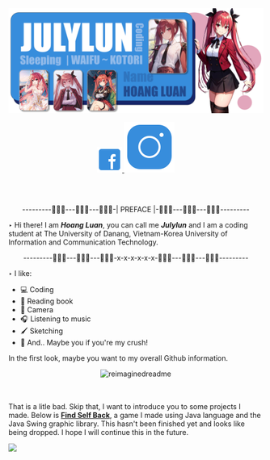 <div align="center">
  <a><img src ="https://raw.githubusercontent.com/Julylun/JulyLun/main/waifu.png" alt ="July's Banner"></a>
</div>

<p align="center">
  <a href = "https://www.facebook.com/Sieunhan.anhhung.gaodo/">
    <img width="50vw" src="https://raw.githubusercontent.com/Julylun/JulyLun/main/icon/fbicon.png" alt ="fb icon image" >  
  </a>
  <a href = "https://www.instagram.com/julylun.cat/">
    <img src="https://raw.githubusercontent.com/Julylun/JulyLun/main/icon/igicon.png" alt ="ig icon image" >  
  </a>
</p>

</br>  
</br>

<p align = "center">---------🌸🌸🌸---🌸🌸🌸---🌸🌸🌸-| PREFACE |-🌸🌸🌸---🌸🌸🌸---🌸🌸🌸---------</p>
  
‣ Hi there! I am ***Hoang Luan***, you can call me ***Julylun*** and I am a coding student at The University of Danang, Vietnam-Korea University of Information and Communication Technology.

<p align = "center">---------🌸🌸🌸---🌸🌸🌸---🌸🌸🌸-x-x-x-x-x-x-🌸🌸🌸---🌸🌸🌸---🌸🌸🌸---------</p>
<div>
  <p>‣ I like:</p>
  <div>
    <div>
        <ul>
          <li>💻 Coding</li>
          <li>📖 Reading book</li>
          <li>📸 Camera</li>
          <li>🎧 Listening to music</li>
          <li>🖌️ Sketching </li>
          <li>🌸 And.. Maybe you if you're my crush!</li>
        </ul>
      </div>
      <p>In the first look, maybe you want to my overall Github information.</p>  
      <div align = "center">
        <img width="70%" src="https://myreadme.vercel.app/api/embed/Julylun?panels=userstatistics,toprepositories,toplanguages,commitgraph" alt="reimaginedreadme"/>  
      </div>
  </div>
  </br>
  </br>
  <p>That is a litle bad. Skip that, I want to introduce you to some projects I made.
Below is <a href = "https://github.com/Julylun/FindSelfBack"><b>Find Self Back</b></a>, a game I made using Java language and the Java Swing graphic library. This hasn't been finished yet and looks like being dropped. I hope I will continue this in the future.</p>
  <a href = "https://github.com/Julylun/FindSelfBack"><img src = "https://github-readme-stats.vercel.app/api/pin/?username=Julylun&repo=FindSelfBack"></a>
</div>









<!--
**Julylun/JulyLun** is a ✨ _special_ ✨ repository because its `README.md` (this file) appears on your GitHub profile.

Here are some ideas to get you started:

- 🔭 I’m currently working on ...
- 🌱 I’m currently learning ...
- 👯 I’m looking to collaborate on ...
- 🤔 I’m looking for help with ...
- 💬 Ask me about ...
- 📫 How to reach me: ...
- 😄 Pronouns: ...
- ⚡ Fun fact: ...
-->

